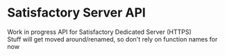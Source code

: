 # Satisfactory Server API

Work in progress API for Satisfactory Dedicated Server (HTTPS)  
Stuff will get moved around/renamed, so don't rely on function names for now